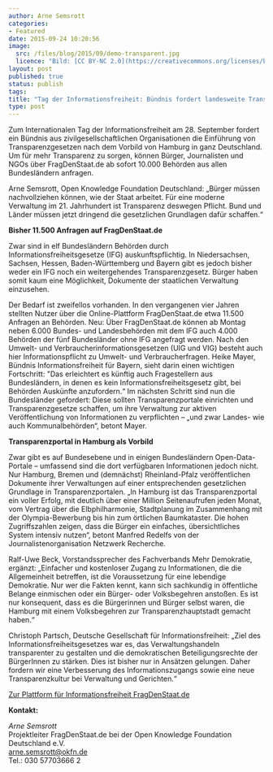 ```yaml
---
author: Arne Semsrott
categories:
- Featured
date: 2015-09-24 10:20:56
image:
  src: /files/blog/2015/09/demo-transparent.jpg
  licence: "Bild: [CC BY-NC 2.0](https://creativecommons.org/licenses/by-nc/2.0/), Leif Hinrichsen via [flickr](https://www.flickr.com/photos/leifhinrichsen/15084392262/)"
layout: post
published: true
status: publish
tags:
title: "Tag der Informationsfreiheit: Bündnis fordert landesweite Transparenzgesetze"
type: post
---
```


Zum Internationalen Tag der Informationsfreiheit am 28. September fordert ein Bündnis aus zivilgesellschaftlichen Organisationen die Einführung von Transparenzgesetzen nach dem Vorbild von Hamburg in ganz Deutschland. Um für mehr Transparenz zu sorgen, können Bürger, Journalisten und NGOs über FragDenStaat.de ab sofort 10.000 Behörden aus allen Bundesländern anfragen.

Arne Semsrott, Open Knowledge Foundation Deutschland: „Bürger müssen nachvollziehen können, wie der Staat arbeitet. Für eine moderne Verwaltung im 21. Jahrhundert ist Transparenz deswegen Pflicht. Bund und Länder müssen jetzt dringend die gesetzlichen Grundlagen dafür schaffen.“

<b>Bisher 11.500 Anfragen auf FragDenStaat.de</b>

Zwar sind in elf Bundesländern Behörden durch Informationsfreiheitsgesetze (IFG) auskunftspflichtig. In Niedersachsen, Sachsen, Hessen, Baden-Württemberg und Bayern gibt es jedoch bisher weder ein IFG noch ein weitergehendes Transparenzgesetz. Bürger haben somit kaum eine Möglichkeit, Dokumente der staatlichen Verwaltung einzusehen.

Der Bedarf ist zweifellos vorhanden. In den vergangenen vier Jahren stellten Nutzer über die Online-Plattform FragDenStaat.de etwa 11.500 Anfragen an Behörden. Neu: Über FragDenStaat.de können ab Montag neben 6.000 Bundes- und Landesbehörden mit dem IFG auch 4.000 Behörden der fünf Bundesländer ohne IFG angefragt werden. Nach den Umwelt- und Verbraucherinformationsgesetzen (UIG und VIG) besteht auch hier Informationspflicht zu Umwelt- und Verbraucherfragen. Heike Mayer, Bündnis Informationsfreiheit für Bayern, sieht darin einen wichtigen Fortschritt: "Das erleichtert es künftig auch Fragestellern aus Bundesländern, in denen es kein Informationsfreiheitsgesetz gibt, bei Behörden Auskünfte anzufordern.“  Im nächsten Schritt sind nun die Bundesländer gefordert: Diese sollten Transparenzportale einrichten und Transparenzgesetze schaffen, um ihre Verwaltung zur aktiven Veröffentlichung von Informationen zu verpflichten – „und zwar Landes- wie auch Kommunalbehörden“, betont Mayer.

<b>Transparenzportal in Hamburg als Vorbild</b>

Zwar gibt es auf Bundesebene und in einigen Bundesländern Open-Data-Portale – umfassend sind die dort verfügbaren Informationen jedoch nicht. Nur Hamburg, Bremen und (demnächst) Rheinland-Pfalz veröffentlichen Dokumente ihrer Verwaltungen auf einer entsprechenden gesetzlichen Grundlage in Transparenzportalen. „In Hamburg ist das Transparenzportal ein voller Erfolg, mit deutlich über einer Million Seitenaufrufen jeden Monat, vom Vertrag über die Elbphilharmonie, Stadtplanung im Zusammenhang mit der Olympia-Bewerbung bis hin zum örtlichen Baumkataster. Die hohen Zugriffszahlen zeigen, dass die Bürger ein einfaches, übersichtliches System intensiv nutzen“, betont Manfred Redelfs von der Journalistenorganisation Netzwerk Recherche.

Ralf-Uwe Beck, Vorstandssprecher des Fachverbands Mehr Demokratie, ergänzt: „Einfacher und kostenloser Zugang zu Informationen, die die Allgemeinheit betreffen, ist die Voraussetzung für eine lebendige Demokratie. Nur wer die Fakten kennt, kann sich sachkundig in öffentliche Belange einmischen oder ein Bürger- oder Volksbegehren anstoßen. Es ist nur konsequent, dass es die Bürgerinnen und Bürger selbst waren, die Hamburg mit einem Volksbegehren zur Transparenzhauptstadt gemacht haben.“

Christoph Partsch, Deutsche Gesellschaft für Informationsfreiheit: „Ziel des Informationsfreiheitsgesetzes war es, das Verwaltungshandeln transparenter zu gestalten und die demokratischen Beteiligungsrechte der BürgerInnen zu stärken. Dies ist bisher nur in Ansätzen gelungen. Daher fordern wir eine Verbesserung des Informationszugangs sowie eine neue Transparenzkultur bei Verwaltung und Gerichten.“

<a href="https://fragdenstaat.de">Zur Plattform für Informationsfreiheit FragDenStaat.de</a>
 

<b>Kontakt:</b>

<i>Arne Semsrott</i><br>
Projektleiter FragDenStaat.de bei der Open Knowledge Foundation Deutschland e.V.<br>
arne.semsrott@okfn.de<br>
Tel.: 030 57703666 2
